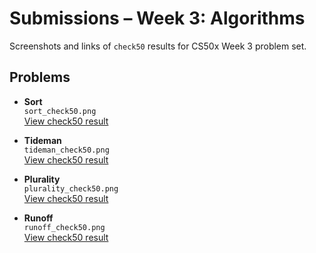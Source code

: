# Submissions – Week 3: Algorithms

Screenshots and links of `check50` results for CS50x Week 3 problem set.

## Problems

- **Sort**  
  `sort_check50.png`  
  [View check50 result](https://submit.cs50.io/check50/0c8f9a60a2ca972fe82d83fb7c6e2afd1c502619)

- **Tideman**  
  `tideman_check50.png`  
  [View check50 result](https://submit.cs50.io/check50/)

- **Plurality**  
  `plurality_check50.png`  
  [View check50 result](https://submit.cs50.io/check50/aff2e5287e059c7b3dc0741523ae8580cde4e992)

- **Runoff**  
  `runoff_check50.png`  
  [View check50 result](https://submit.cs50.io/check50/cf4e5a0652ce106e499b05bca9aea30e4b054bd9)
